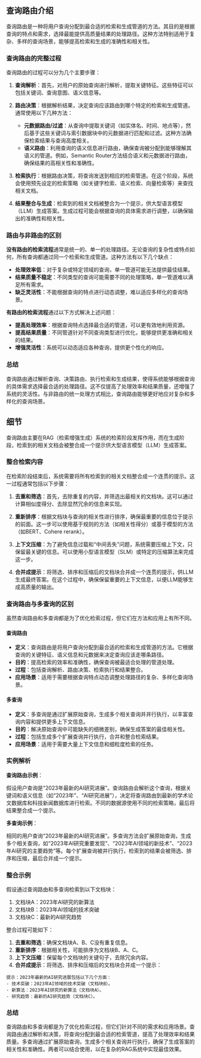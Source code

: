 ## 查询路由介绍

查询路由是一种将用户查询分配到最合适的检索和生成管道的方法。其目的是根据查询的特点和需求，选择最能提供高质量结果的处理路径。这种方法特别适用于复杂、多样的查询场景，能够提高检索和生成的准确性和相关性。

### 查询路由的完整过程

查询路由的过程可以分为几个主要步骤：

1. **查询解析**：首先，对用户的原始查询进行解析，提取关键特征。这些特征可以包括关键词、查询意图、语义信息等。

2. **路由决策**：根据解析结果，决定查询应该路由到哪个特定的检索和生成管道。通常使用以下几种方法：
   - **元数据路由/过滤**：从查询中提取关键词（如实体名、时间、地点等），然后基于这些关键词与索引数据块中的元数据进行匹配和过滤。这种方法确保检索结果与查询高度相关。
   - **语义路由**：利用查询的语义信息进行路由，确保查询被分配到能够理解其语义的管道。例如，Semantic Router方法结合语义和元数据进行路由，确保结果的高相关性和准确性。

3. **检索执行**：根据路由决策，将查询发送到相应的检索管道。在这个阶段，系统会使用预先设定的检索策略（如关键字检索、语义检索、向量检索等）来查找相关文档。

4. **结果整合与生成**：检索到的相关文档被整合为一个提示，供大型语言模型（LLM）生成答案。生成过程可能会根据查询的具体需求进行调整，以确保输出的准确性和相关性。

### 路由与非路由的区别

**没有路由的检索流程**通常是统一的、单一的处理路径。无论查询的复杂性或特点如何，所有查询都通过同一个检索和生成管道。这种方法有以下几个缺点：
- **处理效率低**：对于复杂或特定领域的查询，单一管道可能无法提供最佳结果。
- **结果质量不稳定**：不同类型的查询可能需要不同的处理策略，单一管道难以满足所有需求。
- **缺乏灵活性**：不能根据查询的特点进行动态调整，难以适应多样化的查询场景。

**有路由的检索流程**通过以下方式解决上述问题：
- **提高处理效率**：根据查询特点选择最合适的管道，可以更有效地利用资源。
- **提高结果质量**：不同管道针对不同查询类型进行优化，能够提供更准确和相关的结果。
- **增强灵活性**：系统可以动态适应各种查询，提供更个性化的响应。

### 总结

查询路由通过解析查询、决策路由、执行检索和生成结果，使得系统能够根据查询的具体需求选择最合适的处理路径。这不仅提高了处理效率和结果质量，还增强了系统的灵活性。与非路由的统一处理方式相比，查询路由能够更好地应对复杂和多样化的查询场景。

## 细节

查询路由主要在RAG（检索增强生成）系统的检索阶段发挥作用，而在生成阶段，检索到的相关文档会被整合成一个提示供大型语言模型（LLM）生成答案。

### 整合检索内容

在检索阶段结束后，系统需要将所有检索到的相关文档整合成一个连贯的提示。这一过程通常包括以下步骤：

1. **去重和筛选**：首先，去除重复的内容，并筛选出最相关的文档块。这可以通过计算相似度得分、去除显然冗余的信息来实现。

2. **重新排序**：根据文档块与查询的相关性进行排序，确保最重要的信息位于提示的前面。这一步可以使用基于规则的方法（如相关性得分）或基于模型的方法（如BERT、Cohere rerank）。

3. **上下文压缩**：为了避免信息过载和“中间丢失”问题，系统需要压缩上下文，只保留最关键的信息。可以使用小型语言模型（SLM）或特定的压缩算法来完成这一步。

4. **合并成提示**：将筛选、排序和压缩后的文档块合并成一个连贯的提示，供LLM生成最终答案。在这个过程中，确保保留重要的上下文信息，以便LLM能够生成高质量的输出。

### 查询路由与多查询的区别

虽然查询路由和多查询都是为了优化检索过程，但它们在方法和应用上有所不同。

#### 查询路由

- **定义**：查询路由是将用户查询分配到最合适的检索和生成管道的方法。它根据查询的关键特征、语义信息和元数据来决定查询应该走哪条路径。
- **目的**：提高检索的效率和准确性，确保查询被最适合处理的管道处理。
- **过程**：包括查询解析、路由决策、检索执行和结果整合。
- **应用场景**：适用于需要根据查询特点动态调整处理路径的复杂、多样化查询场景。

#### 多查询

- **定义**：多查询是通过扩展原始查询，生成多个相关查询并并行执行，以丰富查询内容和提供更多上下文信息。
- **目的**：解决原始查询中可能缺失的细微差别，确保生成答案的最佳相关性。
- **过程**：包括生成多个扩展查询并行执行，合并和整合检索结果。
- **应用场景**：适用于需要大量上下文信息和细粒度检索的任务。

### 实例解析

**查询路由示例**：

假设用户查询是“2023年最新的AI研究进展”。查询路由会解析这个查询，根据关键词和语义信息（如“2023年”、“AI研究进展”），决定将查询路由到最新的学术论文数据库和科技新闻数据库进行检索。不同的数据源使用不同的检索策略，最后将结果整合成一个提示。

**多查询示例**：

相同的用户查询“2023年最新的AI研究进展”。多查询方法会扩展原始查询，生成多个相关查询，如“2023年AI研究重要发现”、“2023年AI领域的新技术”、“2023年AI研究的主要趋势”等。每个扩展查询被并行执行，检索到的结果会被筛选、排序和压缩，最后合并成一个提示。

### 整合示例

假设通过查询路由和多查询检索到以下文档块：

1. 文档块A：2023年AI研究的新算法
2. 文档块B：2023年AI领域的技术突破
3. 文档块C：最新的AI研究趋势

整合过程可能如下：

1. **去重和筛选**：确保文档块A、B、C没有重复信息。
2. **重新排序**：根据相关性，可能排序为文档块B、A、C。
3. **上下文压缩**：保留每个文档块的关键句子，去除冗余内容。
4. **合并成提示**：将筛选、排序和压缩后的文档块合并成一个提示：

```
提示：2023年最新的AI研究进展包括以下几个方面：
- 技术突破：2023年AI领域的技术突破（文档块B）。
- 新算法：2023年AI研究的新算法（文档块A）。
- 研究趋势：最新的AI研究趋势（文档块C）。
```

### 总结

查询路由和多查询都是为了优化检索过程，但它们针对不同的需求和应用场景。查询路由通过解析和决策，将查询分配到最合适的检索管道，提高了处理效率和结果质量。多查询通过扩展原始查询，生成多个相关查询并行执行，确保了生成答案的相关性和准确性。两者可以结合使用，以在复杂的RAG系统中实现最佳效果。